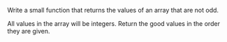 Write a small function that returns the values of an array that are not odd. 

All values in the array will be integers. Return the good values in the order they are given.